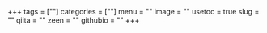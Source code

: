 +++
tags = [""]
categories = [""]
menu = ""
image = ""
usetoc = true
slug = ""
qiita = ""
zeen = ""
githubio = ""
+++

